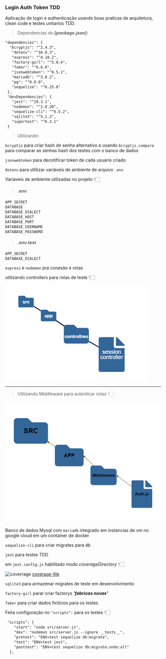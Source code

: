### Login Auth Token TDD

Aplicação de login e authenticação usando boas praticas de arquitetura, clean code e testes unitarios TDD.

> Dependencias do _**[package.json]:**_

```
"dependencies": {
  "bcryptjs": "^2.4.3",
   "dotenv": "^16.0.3",
   "express": "^4.18.2",
   "factory-girl": "^5.0.4",
   "faker": "^6.6.6",
   "jsonwebtoken": "^8.5.1",
   "mariadb": "^3.0.2",
   "pg": "^8.8.0",
   "sequelize": "^6.25.8"
 },
 "devDependencies": {
   "jest": "^29.3.1",
   "nodemon": "^2.0.20",
   "sequelize-cli": "^6.5.2",
   "sqlite3": "^5.1.2",
   "supertest": "^6.3.1"
 }
```

> Utilizando:

`bcryptjs` para criar hash de senha alternativo
e usando `bcryptjs.compare` para comparar as senhas
hash dos testes com o banco de dados

`jsonwebtoken` para decotificar token de cada usuario criado

`dotenv` para ultilizar variáveis de ambiente
de arquivo `.env`

Variaveis de ambiente utilizadas no projeto 👇🏻

> #### .env

```
APP_SECRET
DATABASE
DATABASE_DIALECT
DATABASE_HOST
DATABASE_PORT
DATABASE_USERNAME
DATABASE_PASSWORD
```

> #### .env.test

```
APP_SECRET
DATABASE_DIALECT

```

`express` e `nodemon` pra conexão e rotas

utilizando controllers para rotas de teste 👇🏻

<img src='./assets/projectJs.png' alt="graphml-files" />

---

> Utilizando Middleware para autenticar rotas 👇🏻

![middleware](./assets/middleware.png)

Banco de dados Mysql com `mariadb` integrado em
instancias de vm no google cloud em um container
de docker

`sequelize-cli` para criar migrates para db

`jest` para testes TDD

em `jest.config.js` habilitado modo _coverageDirectory_ 👇🏻

![coverrage](./__tests__/coverage/icov-report/favicon.png)
[coverage-file](./__tests__/coverage/lcov-report/index.html)

`sqlite3` para armazenar migrates de teste em desenvolvimento

`factory-girl` parar criar factorys _**'fabricas novas'**_

`faker` para criar dados fictícios para os testes

Feita configuração no `"scripts":` para os testes 👇🏻

```
 "scripts": {
    "start": "node src/server.js",
    "dev": "nodemon src/server.js --ignore __tests__",
    "pretest": "ENV=test sequelize db:migrate",
    "test": "ENV=test jest",
    "posttest": "ENV=test sequelize db:migrate:undo:all"
  },

```
